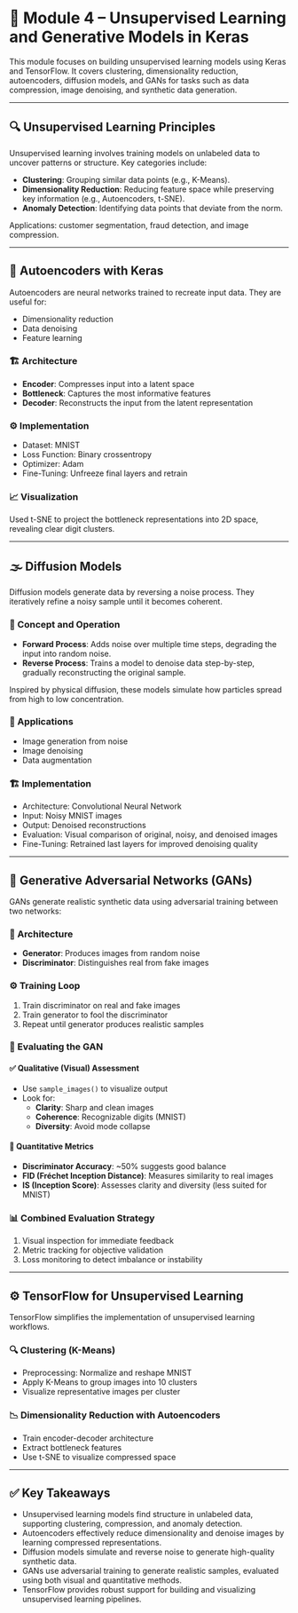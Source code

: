 # 🧠 Module 4 – Unsupervised Learning and Generative Models in Keras

This module focuses on building unsupervised learning models using Keras and TensorFlow. It covers clustering, dimensionality reduction, autoencoders, diffusion models, and GANs for tasks such as data compression, image denoising, and synthetic data generation.

---

## 🔍 Unsupervised Learning Principles

Unsupervised learning involves training models on unlabeled data to uncover patterns or structure. Key categories include:

- **Clustering**: Grouping similar data points (e.g., K-Means).
- **Dimensionality Reduction**: Reducing feature space while preserving key information (e.g., Autoencoders, t-SNE).
- **Anomaly Detection**: Identifying data points that deviate from the norm.

Applications: customer segmentation, fraud detection, and image compression.

---

## 🧬 Autoencoders with Keras

Autoencoders are neural networks trained to recreate input data. They are useful for:

- Dimensionality reduction
- Data denoising
- Feature learning

### 🏗️ Architecture

- **Encoder**: Compresses input into a latent space
- **Bottleneck**: Captures the most informative features
- **Decoder**: Reconstructs the input from the latent representation

### ⚙️ Implementation

- Dataset: MNIST
- Loss Function: Binary crossentropy
- Optimizer: Adam
- Fine-Tuning: Unfreeze final layers and retrain

### 📈 Visualization

Used t-SNE to project the bottleneck representations into 2D space, revealing clear digit clusters.

---

## 🌫️ Diffusion Models

Diffusion models generate data by reversing a noise process. They iteratively refine a noisy sample until it becomes coherent.

### 🧠 Concept and Operation

- **Forward Process**: Adds noise over multiple time steps, degrading the input into random noise.
- **Reverse Process**: Trains a model to denoise data step-by-step, gradually reconstructing the original sample.

Inspired by physical diffusion, these models simulate how particles spread from high to low concentration.

### 🧰 Applications

- Image generation from noise
- Image denoising
- Data augmentation

### 🏗️ Implementation

- Architecture: Convolutional Neural Network
- Input: Noisy MNIST images
- Output: Denoised reconstructions
- Evaluation: Visual comparison of original, noisy, and denoised images
- Fine-Tuning: Retrained last layers for improved denoising quality

---

## 🎨 Generative Adversarial Networks (GANs)

GANs generate realistic synthetic data using adversarial training between two networks:

### 🔁 Architecture

- **Generator**: Produces images from random noise
- **Discriminator**: Distinguishes real from fake images

### ⚙️ Training Loop

1. Train discriminator on real and fake images
2. Train generator to fool the discriminator
3. Repeat until generator produces realistic samples

### 🧪 Evaluating the GAN

#### ✅ Qualitative (Visual) Assessment

- Use `sample_images()` to visualize output
- Look for:
  - **Clarity**: Sharp and clean images
  - **Coherence**: Recognizable digits (MNIST)
  - **Diversity**: Avoid mode collapse

#### 📏 Quantitative Metrics

- **Discriminator Accuracy**: ~50% suggests good balance
- **FID (Fréchet Inception Distance)**: Measures similarity to real images
- **IS (Inception Score)**: Assesses clarity and diversity (less suited for MNIST)

### 📊 Combined Evaluation Strategy

1. Visual inspection for immediate feedback
2. Metric tracking for objective validation
3. Loss monitoring to detect imbalance or instability

---

## ⚙️ TensorFlow for Unsupervised Learning

TensorFlow simplifies the implementation of unsupervised learning workflows.

### 🔍 Clustering (K-Means)

- Preprocessing: Normalize and reshape MNIST
- Apply K-Means to group images into 10 clusters
- Visualize representative images per cluster

### 📉 Dimensionality Reduction with Autoencoders

- Train encoder-decoder architecture
- Extract bottleneck features
- Use t-SNE to visualize compressed space

---

## ✅ Key Takeaways

- Unsupervised learning models find structure in unlabeled data, supporting clustering, compression, and anomaly detection.
- Autoencoders effectively reduce dimensionality and denoise images by learning compressed representations.
- Diffusion models simulate and reverse noise to generate high-quality synthetic data.
- GANs use adversarial training to generate realistic samples, evaluated using both visual and quantitative methods.
- TensorFlow provides robust support for building and visualizing unsupervised learning pipelines.
